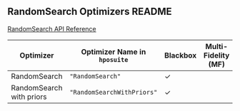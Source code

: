 ## RandomSearch Optimizers README

[RandomSearch API Reference](https://github.com/automl/hposuite/blob/main/hposuite/optimizers/random_search.py)

| Optimizer            | Optimizer Name in `hposuite` | Blackbox | Multi-Fidelity (MF) | Multi-Objective (MO) | MO-MF | Priors | Hyperparameters                    | Tabular Benchmarks | Continuations   |
|---------------------------------|---------------------------|----------|---------------------|----------------------|-------|--------|-----------------------------------------------|-------------------|-----------------|
| RandomSearch                | `"RandomSearch"`          | ✓        |                     | ✓                    |       |        |                                           | ✓                 |               |
| RandomSearch with priors    | `"RandomSearchWithPriors"` | ✓        |                     | ✓                    |       | ✓      |                                           |                   |               |